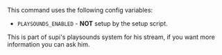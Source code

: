 This command uses the following config variables:

- `PLAYSOUNDS_ENABLED` - **NOT** setup by the setup script.

This is part of supi's playsounds system for his stream, 
if you want more information you can ask him.
